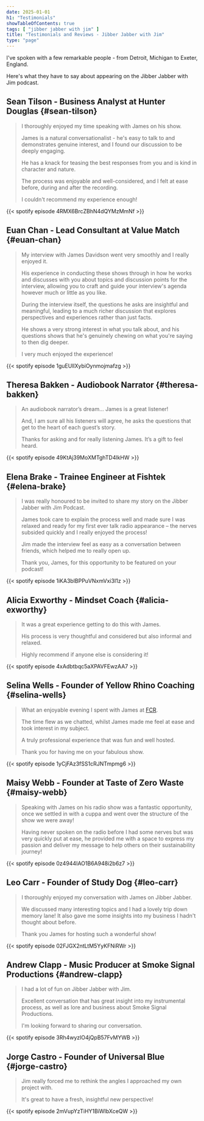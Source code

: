 ```yaml
---
date: 2025-01-01
h1: "Testimonials"
showTableOfContents: true
tags: [ "jibber jabber with jim" ]
title: "Testimonials and Reviews - Jibber Jabber with Jim"
type: "page"
---
```


I've spoken with a few remarkable people - from Detroit, Michigan to Exeter, England.

Here's what they have to say about appearing on the Jibber Jabber with Jim podcast.

## Sean Tilson - Business Analyst at Hunter Douglas {#sean-tilson}

> I thoroughly enjoyed my time speaking with James on his show.
>
> James is a natural conversationalist - he's easy to talk to and demonstrates genuine interest, and I found our discussion to be deeply engaging.
>
> He has a knack for teasing the best responses from you and is kind in character and nature.
>
> The process was enjoyable and well-considered, and I felt at ease before, during and after the recording.
>
> I couldn't recommend my experience enough!

{{< spotify episode 4RMX6BrcZBhN4dQYMzMmNf >}}

## Euan Chan - Lead Consultant at Value Match {#euan-chan}

> My interview with James Davidson went very smoothly and I really enjoyed it.
>
> His experience in conducting these shows through in how he works and discusses with you about topics and discussion points for the interview, allowing you to craft and guide your interview's agenda however much or little as you like.
>
> During the interview itself, the questions he asks are insightful and meaningful, leading to a much richer discussion that explores perspectives and experiences rather than just facts.
>
> He shows a very strong interest in what you talk about, and his questions shows that he's genuinely chewing on what you're saying to then dig deeper.
>
> I very much enjoyed the experience!

{{< spotify episode 1guEUllXybiOynmojmafzg >}}

## Theresa Bakken - Audiobook Narrator {#theresa-bakken}

> An audiobook narrator’s dream... James is a great listener!
>
> And, I am sure all his listeners will agree, he asks the questions that get to the heart of each guest’s story.
>
> Thanks for asking and for really listening James. It’s a gift to feel heard.

{{< spotify episode 49KtAj39MoXMTghTD4lkHW >}}

## Elena Brake - Trainee Engineer at Fishtek {#elena-brake}

> I was really honoured to be invited to share my story on the Jibber Jabber with Jim Podcast.
>
> James took care to explain the process well and made sure I was relaxed and ready for my first ever talk radio appearance – the nerves subsided quickly and I really enjoyed the process!
>
> Jim made the interview feel as easy as a conversation between friends, which helped me to really open up.
>
> Thank you, James, for this opportunity to be featured on your podcast!

{{< spotify episode 1iKA3blBPPuVNxmVxi3I1z >}}

## Alicia Exworthy - Mindset Coach {#alicia-exworthy}

> It was a great experience getting to do this with James.
>
> His process is very thoughtful and considered but also informal and relaxed.
>
> Highly recommend if anyone else is considering it!

{{< spotify episode 4xAdbtbqc5aXPAVFEwzAA7 >}}

## Selina Wells - Founder of Yellow Rhino Coaching {#selina-wells}

> What an enjoyable evening I spent with James at [FCR](https://www.fcradio.co.uk/).
>
> The time flew as we chatted, whilst James made me feel at ease and took interest in my subject.
>
> A truly professional experience that was fun and well hosted.
>
> Thank you for having me on your fabulous show.

{{< spotify episode 1yCjFAz3fSS1cRJNTmpmg6 >}}

## Maisy Webb - Founder at Taste of Zero Waste {#maisy-webb}

> Speaking with James on his radio show was a fantastic opportunity, once we settled in with a cuppa and went over the structure of the show we were away!
>
> Having never spoken on the radio before I had some nerves but was very quickly put at ease, he provided me with a space to express my passion and deliver my message to help others on their sustainability journey!

{{< spotify episode 0z4944IAO1B6A948i2b6z7 >}}

## Leo Carr - Founder of Study Dog {#leo-carr}

> I thoroughly enjoyed my conversation with James on Jibber Jabber.
>
> We discussed many interesting topics and I had a lovely trip down memory lane! It also gave me some insights into my business I hadn't thought about before.
>
> Thank you James for hosting such a wonderful show!

{{< spotify episode 02FJGX2ntLtM5YyKFNiRWr >}}

## Andrew Clapp - Music Producer at Smoke Signal Productions {#andrew-clapp}

> I had a lot of fun on Jibber Jabber with Jim.
>
> Excellent conversation that has great insight into my instrumental process, as well as lore and business about Smoke Signal Productions.
>
> I'm looking forward to sharing our conversation.

{{< spotify episode 3Rh4wyzlO4jQpB57FvMYWB >}}

## Jorge Castro - Founder of Universal Blue {#jorge-castro}

> Jim really forced me to rethink the angles I approached my own project with.
>
> It's great to have a fresh, insightful new perspective!

{{< spotify episode 2mVupYzTiHY1BiWIbXceQW >}}

